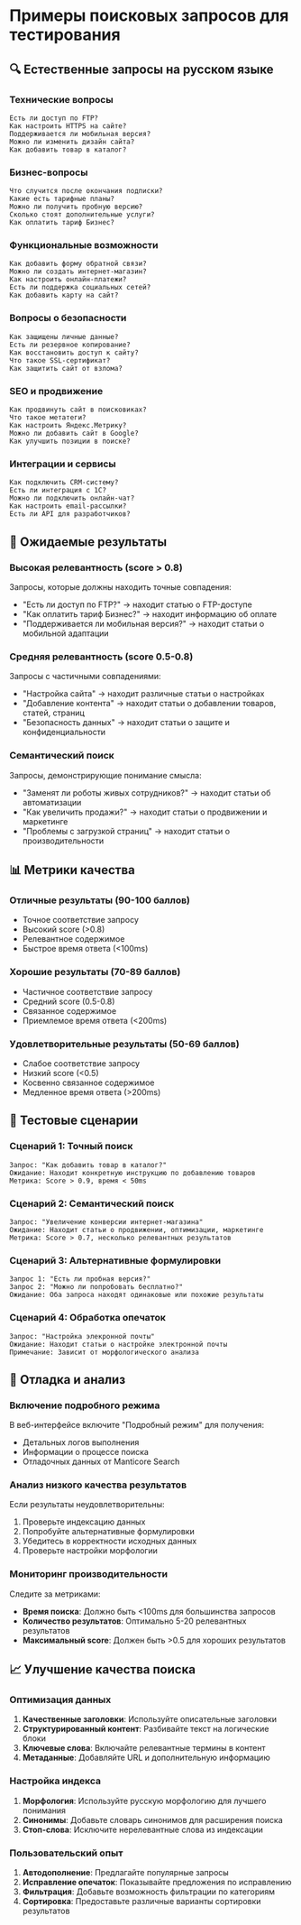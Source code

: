 # Примеры поисковых запросов для тестирования

## 🔍 Естественные запросы на русском языке

### Технические вопросы
```
Есть ли доступ по FTP?
Как настроить HTTPS на сайте?
Поддерживается ли мобильная версия?
Можно ли изменить дизайн сайта?
Как добавить товар в каталог?
```

### Бизнес-вопросы
```
Что случится после окончания подписки?
Какие есть тарифные планы?
Можно ли получить пробную версию?
Сколько стоят дополнительные услуги?
Как оплатить тариф Бизнес?
```

### Функциональные возможности
```
Как добавить форму обратной связи?
Можно ли создать интернет-магазин?
Как настроить онлайн-платежи?
Есть ли поддержка социальных сетей?
Как добавить карту на сайт?
```

### Вопросы о безопасности
```
Как защищены личные данные?
Есть ли резервное копирование?
Как восстановить доступ к сайту?
Что такое SSL-сертификат?
Как защитить сайт от взлома?
```

### SEO и продвижение
```
Как продвинуть сайт в поисковиках?
Что такое метатеги?
Как настроить Яндекс.Метрику?
Можно ли добавить сайт в Google?
Как улучшить позиции в поиске?
```

### Интеграции и сервисы
```
Как подключить CRM-систему?
Есть ли интеграция с 1С?
Можно ли подключить онлайн-чат?
Как настроить email-рассылки?
Есть ли API для разработчиков?
```

## 🎯 Ожидаемые результаты

### Высокая релевантность (score > 0.8)
Запросы, которые должны находить точные совпадения:
- "Есть ли доступ по FTP?" → находит статью о FTP-доступе
- "Как оплатить тариф Бизнес?" → находит информацию об оплате
- "Поддерживается ли мобильная версия?" → находит статьи о мобильной адаптации

### Средняя релевантность (score 0.5-0.8)
Запросы с частичными совпадениями:
- "Настройка сайта" → находит различные статьи о настройках
- "Добавление контента" → находит статьи о добавлении товаров, статей, страниц
- "Безопасность данных" → находит статьи о защите и конфиденциальности

### Семантический поиск
Запросы, демонстрирующие понимание смысла:
- "Заменят ли роботы живых сотрудников?" → находит статьи об автоматизации
- "Как увеличить продажи?" → находит статьи о продвижении и маркетинге
- "Проблемы с загрузкой страниц" → находит статьи о производительности

## 📊 Метрики качества

### Отличные результаты (90-100 баллов)
- Точное соответствие запросу
- Высокий score (>0.8)
- Релевантное содержимое
- Быстрое время ответа (<100ms)

### Хорошие результаты (70-89 баллов)
- Частичное соответствие запросу
- Средний score (0.5-0.8)
- Связанное содержимое
- Приемлемое время ответа (<200ms)

### Удовлетворительные результаты (50-69 баллов)
- Слабое соответствие запросу
- Низкий score (<0.5)
- Косвенно связанное содержимое
- Медленное время ответа (>200ms)

## 🧪 Тестовые сценарии

### Сценарий 1: Точный поиск
```
Запрос: "Как добавить товар в каталог?"
Ожидание: Находит конкретную инструкцию по добавлению товаров
Метрика: Score > 0.9, время < 50ms
```

### Сценарий 2: Семантический поиск
```
Запрос: "Увеличение конверсии интернет-магазина"
Ожидание: Находит статьи о продвижении, оптимизации, маркетинге
Метрика: Score > 0.7, несколько релевантных результатов
```

### Сценарий 3: Альтернативные формулировки
```
Запрос 1: "Есть ли пробная версия?"
Запрос 2: "Можно ли попробовать бесплатно?"
Ожидание: Оба запроса находят одинаковые или похожие результаты
```

### Сценарий 4: Обработка опечаток
```
Запрос: "Настройка элекронной почты"
Ожидание: Находит статьи о настройке электронной почты
Примечание: Зависит от морфологического анализа
```

## 🔧 Отладка и анализ

### Включение подробного режима
В веб-интерфейсе включите "Подробный режим" для получения:
- Детальных логов выполнения
- Информации о процессе поиска
- Отладочных данных от Manticore Search

### Анализ низкого качества результатов
Если результаты неудовлетворительны:
1. Проверьте индексацию данных
2. Попробуйте альтернативные формулировки
3. Убедитесь в корректности исходных данных
4. Проверьте настройки морфологии

### Мониторинг производительности
Следите за метриками:
- **Время поиска**: Должно быть <100ms для большинства запросов
- **Количество результатов**: Оптимально 5-20 релевантных результатов
- **Максимальный score**: Должен быть >0.5 для хороших результатов

## 📈 Улучшение качества поиска

### Оптимизация данных
1. **Качественные заголовки**: Используйте описательные заголовки
2. **Структурированный контент**: Разбивайте текст на логические блоки
3. **Ключевые слова**: Включайте релевантные термины в контент
4. **Метаданные**: Добавляйте URL и дополнительную информацию

### Настройка индекса
1. **Морфология**: Используйте русскую морфологию для лучшего понимания
2. **Синонимы**: Добавьте словарь синонимов для расширения поиска
3. **Стоп-слова**: Исключите нерелевантные слова из индексации

### Пользовательский опыт
1. **Автодополнение**: Предлагайте популярные запросы
2. **Исправление опечаток**: Показывайте предложения по исправлению
3. **Фильтрация**: Добавьте возможность фильтрации по категориям
4. **Сортировка**: Предоставьте различные варианты сортировки результатов